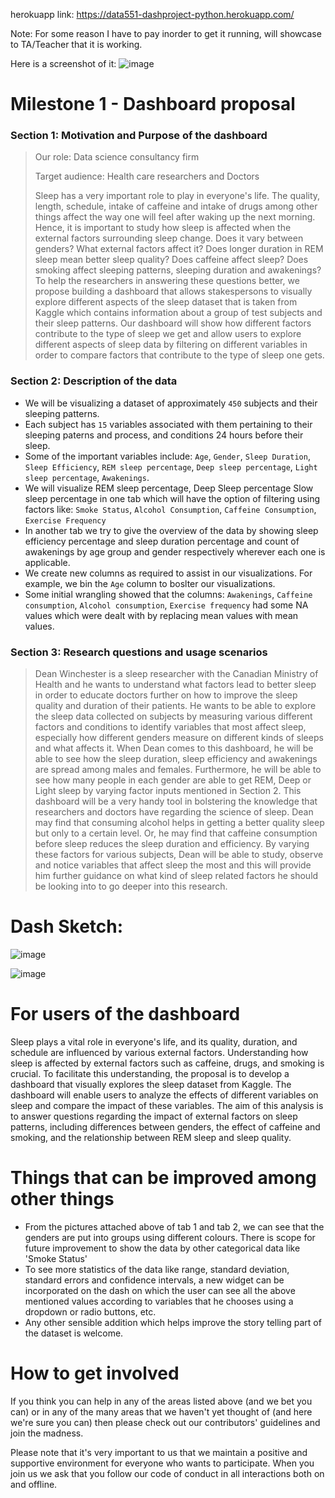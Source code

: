 herokuapp link: https://data551-dashproject-python.herokuapp.com/

Note: For some reason I have to pay inorder to get it running, will showcase to TA/Teacher that it is working.

Here is a screenshot of it:
![image](https://user-images.githubusercontent.com/61757423/222994209-ba896e75-e038-413a-a6e4-0013946778cf.png)


# Milestone 1 - Dashboard proposal
### Section 1: Motivation and Purpose of the dashboard

> Our role: Data science consultancy firm
>
> Target audience: Health care researchers and Doctors
>
> Sleep has a very important role to play in everyone's life. The quality, length, schedule, intake of caffeine and intake of drugs among other things affect the way one will feel after waking up the next morning. Hence, it is important to study how sleep is affected when the external factors surrounding sleep change. Does it vary between genders? What external factors affect it? Does longer duration in REM sleep mean better sleep quality? Does caffeine affect sleep? Does smoking affect sleeping patterns, sleeping duration and awakenings? To help the researchers in answering these questions better, we propose building a dashboard that allows stakespersons to visually explore different aspects of the sleep dataset that is taken from Kaggle which contains information about a group of test subjects and their sleep patterns. Our dashboard will show how different factors contribute to the type of sleep we get and allow users to explore different aspects of sleep data by filtering on different variables in order to compare factors that contribute to the type of sleep one gets.

### Section 2: Description of the data

- We will be visualizing a dataset of approximately `450` subjects and their sleeping patterns.
- Each subject has `15` variables associated with them pertaining to their sleeping paterns and process, and conditions 24 hours before their sleep. 
- Some of the important variables include: `Age`, `Gender`, `Sleep Duration`, `Sleep Efficiency`, `REM sleep percentage`, `Deep sleep percentage`, `Light sleep percentage`, `Awakenings`.
- We will visualize REM sleep percentage, Deep Sleep percentage Slow sleep percentage in one tab which will have the option of filtering using factors like: `Smoke Status`, `Alcohol Consumption`, `Caffeine Consumption`, `Exercise Frequency` 
- In another tab we try to give the overview of the data by showing sleep efficiency percentage and sleep duration percentage and count of awakenings by age group and gender respectively wherever each one is applicable.
- We create new columns as required to assist in our visualizations. For example, we bin the `Age` column to boslter our visualizations.
- Some initial wrangling showed that the columns: `Awakenings`, `Caffeine consumption`, `Alcohol consumption`, `Exercise frequency` had some NA values which were dealt with by replacing mean values with mean values.

### Section 3: Research questions and usage scenarios

> Dean Winchester is a sleep researcher with the Canadian Ministry of Health and he wants to understand what factors lead to better sleep in order to educate doctors further on how to improve the sleep quality and duration of their patients. He wants to be able to explore the sleep data collected on subjects by measuring various different factors and conditions to identify variables that most affect sleep, especially how different genders measure on different kinds of sleeps and what affects it. When Dean comes to this dashboard, he will be able to see how the sleep duration, sleep efficiency and awakenings are spread among males and females. Furthermore, he will be able to see how many people in each gender are able to get REM, Deep or Light sleep by varying factor inputs mentioned in Section 2. This dashboard will be a very handy tool in bolstering the knowledge that researchers and doctors have regarding the science of sleep. Dean may find that consuming alcohol helps in getting a better quality sleep but only to a certain level. Or, he may find that caffeine consumption before sleep reduces the sleep duration and efficiency. By varying these factors for various subjects, Dean will be able to study, observe and notice variables that affect sleep the most and this will provide him further guidance on what kind of sleep related factors he should be looking into to go deeper into this research.


# Dash Sketch:


![image](https://user-images.githubusercontent.com/61757423/220833021-9431a3d6-04e8-469a-b4c1-dfeeef92fd37.png)

![image](https://user-images.githubusercontent.com/61757423/220833031-102f7831-b810-41fb-81f4-7e775c6eca5a.png)

# For users of the dashboard

Sleep plays a vital role in everyone's life, and its quality, duration, and schedule are influenced by various external factors. Understanding how sleep is affected by external factors such as caffeine, drugs, and smoking is crucial. To facilitate this understanding, the proposal is to develop a dashboard that visually explores the sleep dataset from Kaggle. The dashboard will enable users to analyze the effects of different variables on sleep and compare the impact of these variables. The aim of this analysis is to answer questions regarding the impact of external factors on sleep patterns, including differences between genders, the effect of caffeine and smoking, and the relationship between REM sleep and sleep quality.

# Things that can be improved among other things

- From the pictures attached above of tab 1 and tab 2, we can see that the genders are put into groups using different colours. There is scope for future improvement to show the data by other categorical data like 'Smoke Status'
- To see more statistics of the data like range, standard deviation, standard errors and confidence intervals, a new widget can be incorporated on the dash on which the user can see all the above mentioned values according to variables that he chooses using a dropdown or radio buttons, etc.
- Any other sensible addition which helps improve the story telling part of the dataset is welcome.

# How to get involved

If you think you can help in any of the areas listed above (and we bet you can) or in any of the many areas that we haven't yet thought of (and here we're sure you can) then please check out our contributors' guidelines and join the madness.

Please note that it's very important to us that we maintain a positive and supportive environment for everyone who wants to participate. When you join us we ask that you follow our code of conduct in all interactions both on and offline.





